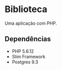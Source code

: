 # Biblioteca

Uma aplicação com PHP.

## Dependências

- PHP 5.6.12
- Slim Framework
- Postgres 9.3
